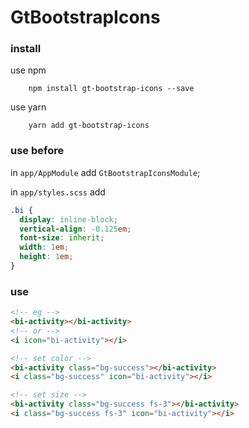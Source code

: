 # GtBootstrapIcons

### install

use npm
```
    npm install gt-bootstrap-icons --save
```
use yarn 
```
    yarn add gt-bootstrap-icons
```



### use before

in `app/AppModule` add `GtBootstrapIconsModule`;

in `app/styles.scss` add

```css
.bi {
  display: inline-block;
  vertical-align: -0.125em;
  font-size: inherit;
  width: 1em;
  height: 1em;
}
```

### use

```html
<!-- eg -->
<bi-activity></bi-activity>
<!-- or -->
<i icon="bi-activity"></i>

<!-- set color -->
<bi-activity class="bg-success"></bi-activity>
<i class="bg-success" icon="bi-activity"></i>

<!-- set size -->
<bi-activity class="bg-success fs-3"></bi-activity>
<i class="bg-success fs-3" icon="bi-activity"></i>
```

